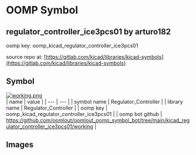# OOMP Symbol  
## regulator_controller_ice3pcs01  by arturo182  
  
oomp key: oomp_kicad_regulator_controller_ice3pcs01  
  
source repo at: [https://gitlab.com/kicad/libraries/kicad-symbols](https://gitlab.com/kicad/libraries/kicad-symbols)  
## Symbol  
  
[![working.png](working_600.png)](working.png)  
| name | value | 
| --- | --- | 
| symbol name | Regulator_Controller | 
| library name | Regulator_Controller | 
| oomp key | oomp_kicad_regulator_controller_ice3pcs01 | 
| oomp bot github | https://github.com/oomlout/oomlout_oomp_symbol_bot/tree/main/kicad_regulator_controller_ice3pcs01/working | 
## Images  
